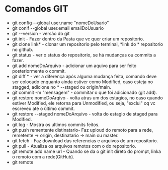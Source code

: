 # Comandos GIT

* git config --global user.name "nomeDoUsario"
* git conif --global user.email emailDoUsuario
* git --version - versão do git
* git init - Fazer dentro da Pasta que vc quer criar um repositorio.
* git clone link* - clonar um repositorio pelo terminal, *link do * repositorio no github.
* git status - ver o status do repositorio, se há mudanças ou commits a fazer.
* git add nomeDoArquivo - adicionar um aquivo para ser feito posteriormente o commit.
* git diff * - ver a diferença após alguma mudança feita, comando deve ser colocado enquanto ainda estiver como Modified, caso esteja no stagged, adicione no * --staged ou origin/main.
* git commit -m "mensagem" - commitar o que foi adicionado (git add).
* git restore nomeDoArqivo - volta atras um dos estagios, no caso quando estiver Modified, ele retorna para Unmodified, ou seja, "exclui" oq vc escreveu até o último commit.
* git restore --staged nomeDoArquivo - volta do estagio de staged para Modified.
* git log - Mostra os ultimos commits feitos.
* git push rementente distinatario- Faz uploud do remoto para a rede, remetente -> origin, destinatario -> main ou master.
* git fetch - Faz download das referencias e arquivos de um repositorio.
* git pull - Atualiza os arquivos remotos com o do repositorio.
* git remote add name url - Quando se da o git init direto do prompt, linka o remoto com a rede(GitHub).
* git remote

